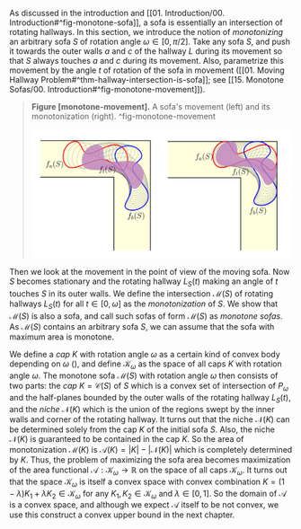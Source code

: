 As discussed in the introduction and [[01. Introduction/00. Introduction#^fig-monotone-sofa]], a sofa is essentially an intersection of rotating hallways. In this section, we introduce the notion of _monotonizing_ an arbitrary sofa $S$ of rotation angle $\omega \in [0, \pi/2]$. Take any sofa $S$, and push it towards the outer walls $a$ and $c$ of the hallway $L$ during its movement so that $S$ always touches $a$ and $c$ during its movement. Also, parametrize this movement by the angle $t$ of rotation of the sofa in movement ([[01. Moving Hallway Problem#^thm-hallway-intersection-is-sofa]]; see [[15. Monotone Sofas/00. Introduction#^fig-monotone-movement]]).

> __Figure [monotone-movement].__ A sofa's movement (left) and its monotonization (right). ^fig-monotone-movement
> 
> ![70%](images/monotone-movement.svg)

Then we look at the movement in the point of view of the moving sofa. Now $S$ becomes stationary and the rotating hallway $L_S(t)$ making an angle of $t$ touches $S$ in its outer walls. We define the intersection $\mathcal{M}(S)$ of rotating hallways $L_S(t)$ for all $t \in [0, \omega]$ as the _monotonization_ of $S$. We show that $\mathcal{M}(S)$ is also a sofa, and call such sofas of form $\mathcal{M}(S)$ as _monotone sofas_. As $\mathcal{M}(S)$ contains an arbitrary sofa $S$, we can assume that the sofa with maximum area is monotone.

We define a _cap_ $K$ with rotation angle $\omega$ as a certain kind of convex body depending on $\omega$ (), and define $\mathcal{K}_\omega$ as the space of all caps $K$ with rotation angle $\omega$. The monotone sofa $\mathcal{M}(S)$ with rotation angle $\omega$ then consists of two parts: the _cap_ $K = \mathcal{C}(S)$ of $S$ which is a convex set of intersection of $P_\omega$ and the half-planes bounded by the outer walls of the rotating hallway $L_S(t)$, and the _niche_ $\mathcal{N}(K)$ which is the union of the regions swept by the inner walls and corner of the rotating hallway. It turns out that the niche $\mathcal{N}(K)$ can be determined solely from the cap $K$ of the initial sofa $S$. Also, the niche $\mathcal{N}(K)$ is guaranteed to be contained in the cap $K$. So the area of monotonization $\mathcal{M}(K)$ is $\mathcal{A}(K) = |K| - |\mathcal{N}(K)|$ which is completely determined by $K$. Thus, the problem of maximizing the sofa area becomes maximization of the area functional $\mathcal{A} : \mathcal{K}_\omega \to \mathbb{R}$ on the space of all caps $\mathcal{K}_\omega$. It turns out that the space $\mathcal{K}_\omega$ is itself a convex space with convex combination $K = (1 - \lambda) K_1 + \lambda K_2 \in \mathcal{K}_\omega$ for any $K_1, K_2 \in \mathcal{K}_\omega$ and $\lambda \in [0, 1]$. So the domain of $\mathcal{A}$ is a convex space, and although we expect $\mathcal{A}$ itself to be not convex, we use this construct a convex upper bound in the next chapter.